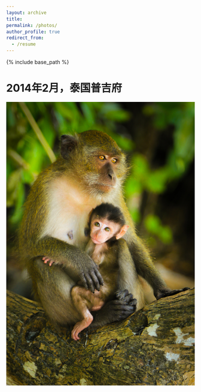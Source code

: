 ```yaml
---
layout: archive
title: 
permalink: /photos/
author_profile: true
redirect_from:
  - /resume
---
```


{% include base_path %}

# 2014年2月，泰国普吉府
<img class="fit-picture"
     src="/images/1.JPG"
     alt="2014年2月，泰国普吉府">
 <br>
 
 
 
 
 
 
 
 
 
